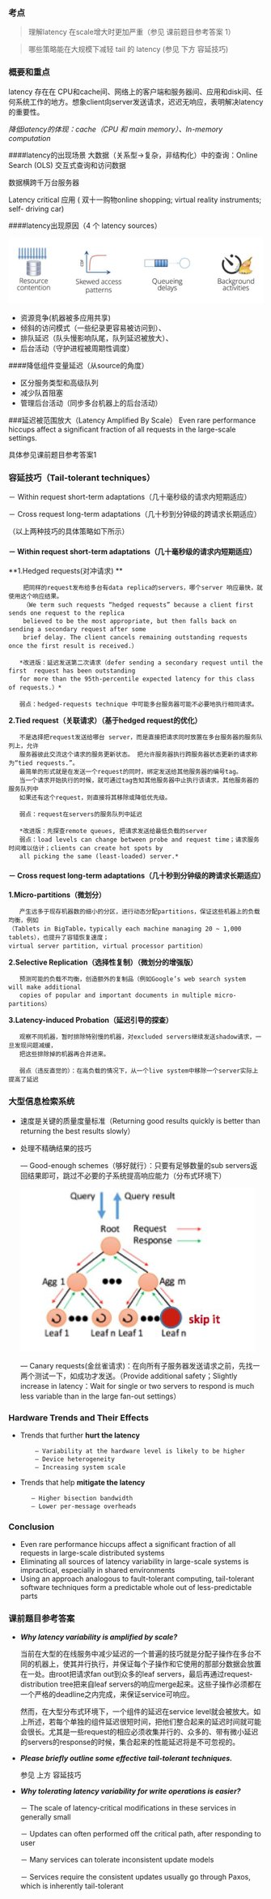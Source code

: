 

### 考点
>理解latency 在scale增大时更加严重（参见 课前题目参考答案 1）

>哪些策略能在大规模下减轻 tail 的  latency (参见 下方 容延技巧)


### 概要和重点
latency 存在在 CPU和cache间、网络上的客户端和服务器间、应用和disk间、任何系统工作的地方。想象client向server发送请求，迟迟无响应，表明解决latency的重要性。

*降低latency的体现：cache（CPU 和 main memory）、In-memory computation*

####latency的出现场景
  大数据（关系型->复杂，非结构化）中的查询：Online Search (OLS) 交互式查询和访问数据
  
  数据横跨千万台服务器
  
  Latency critical 应用 ( 双十一购物online shopping;
  virtual reality instruments;
  self- driving car) 


####latency出现原因（4 个 latency sources）

![](img/11-2.jpg)

- 资源竞争(机器被多应用共享)
- 倾斜的访问模式（一些纪录更容易被访问到）、
- 排队延迟（队头慢影响队尾，队列延迟被放大）、
- 后台活动（守护进程被周期性调度）

####降低组件变量延迟（从source的角度）

- 区分服务类型和高级队列
- 减少队首阻塞
- 管理后台活动（同步多台机器上的后台活动）

###延迟被范围放大（Latency Amplified By Scale）
Even rare performance hiccups affect a significant fraction of all requests in the large-scale settings.

具体参见课前题目参考答案1

### 容延技巧（Tail-tolerant techniques） 
 
 － Within request short-term adaptations（几十毫秒级的请求内短期适应）
 
 － Cross request long-term adaptations（几十秒到分钟级的跨请求长期适应）
 
 （以上两种技巧的具体策略如下所示）

#### **－ Within request short-term adaptations（几十毫秒级的请求内短期适应）**


**1.Hedged requests(对冲请求)
**
  
        把同样的request发布给多台有data replica的servers，哪个server 响应最快，就使用这个响应结果。
        （We term such requests “hedged requests” because a client first sends one request to the replica 
        believed to be the most appropriate, but then falls back on sending a secondary request after some 
        brief delay. The client cancels remaining outstanding requests once the first result is received.）
  
       *改进版：延迟发送第二次请求（defer sending a secondary request until the first  request has been outstanding
       for more than the 95th-percentile expected latency for this class of requests.）*
  
       弱点：hedged-requests technique 中可能多台服务器可能不必要地执行相同请求。  

**2.Tied request（关联请求）（基于hedged request的优化）**

       不是选择把request发送给哪台 server，而是直接把请求同时放置在多台服务器的服务队列上，允许
       服务器彼此交流这个请求的服务更新状态。 把允许服务器执行跨服务器状态更新的请求称为“tied requests.”。
       最简单的形式就是在发送一个request的同时，绑定发送给其他服务器的编号tag。
       当一个请求开始执行的时候，就可通过tag告知其他服务器中止执行该请求，其他服务器的服务队列中
       如果还有这个request，则直接将其移除或降低优先级。
     
       弱点：request在servers的服务队列中延迟 
  
       *改进版：先探查remote queues, 把请求发送给最低负载的server
       弱点：load levels can change between probe and request time；请求服务时间难以估计；clients can create hot spots by 
       all picking the same (least-loaded) server.*

#### **－ Cross request long-term adaptations（几十秒到分钟级的跨请求长期适应）**

**1.Micro-partitions（微划分）**


       产生远多于现存机器数的细小的分区，进行动态分配partitions，保证这些机器上的负载均衡，例如
    （Tablets in BigTable，typically each machine managing 20 ~ 1,000 tablets），也提升了容错恢复速度；
    virtual server partition, virtual processor partition）
    
**2.Selective Replication（选择性复制）（微划分的增强版）**

       预测可能的负载不均衡，创造额外的复制品（例如Google’s web search system will make additional 
       copies of popular and important documents in multiple micro-partitions）

**3.Latency-induced Probation（延迟引导的探查）**

       观察不同机器，暂时排除特别慢的机器，对excluded servers继续发送shadow请求，一旦发现问题减缓，
       把这些排除掉的机器再合并进来。
        
       弱点（违反直觉的）：在高负载的情况下，从一个live system中移除一个server实际上提高了延迟
       

### 大型信息检索系统

- 速度是关键的质量度量标准（Returning good results quickly is better than returning the best results slowly）

            
- 处理不精确结果的技巧  

    — Good-enough schemes（够好就行）：只要有足够数量的sub servers返回结果即可，跳过不必要的子系统提高响应能力（分布式环境下）
                    
   ![](img/11-1.jpg)
   
    — Canary requests(金丝雀请求)：在向所有子服务器发送请求之前，先找一两个测试一下，如成功才发送。（Provide additional safety；Slightly increase in latency：Wait for single or two servers to respond is much less variable than in the large fan-out settings）

### Hardware Trends and Their Effects

- Trends that further **hurt the latency**

          — Variability at the hardware level is likely to be higher
          — Device heterogeneity
          — Increasing system scale

- Trends that help **mitigate the latency**

         — Higher bisection bandwidth
         — Lower per-message overheads
         
### Conclusion

- Even rare performance hiccups affect a significant fraction of all requests in large-scale distributed systems
- Eliminating all sources of latency variability in large-scale systems is impractical, especially in shared environments
- Using an approach analogous to fault-tolerant computing, tail-tolerant software techniques form a predictable whole out of less-predictable parts
                            
### 课前题目参考答案

* ***Why latency variability is amplified by scale?***

   当前在大型的在线服务中减少延迟的一个普遍的技巧就是分配子操作在多台不同的机器上，使其并行执行，并保证每个子操作和它使用的那部分数据会放置在一处。由root把请求fan out到众多的leaf servers，最后再通过request-distribution tree把来自leaf servers的响应merge起来。这些子操作必须都在一个严格的deadline之内完成，来保证service可响应。
   
   然而，在大型分布式环境下，一个组件的延迟在service level就会被放大。如上所述，若每个单独的组件延迟很短时间，把他们整合起来的延迟时间就可能会很长。尤其是一些request的相应必须收集并行的、众多的、带有微小延迟的servers的response的时候，集合起来的性能延迟将是不可忽视的。
 
* ***Please briefly outline some effective tail-tolerant techniques.***

  参见  上方  容延技巧

* ***Why tolerating latency variability for write operations is easier?***
  
  － The scale of latency-critical modifications in these services in generally small
  
  － Updates can often performed off the critical path, after responding to user
  
  － Many services can tolerate inconsistent update models
  
  － Services require the consistent updates usually go through Paxos, which is inherently tail-tolerant
